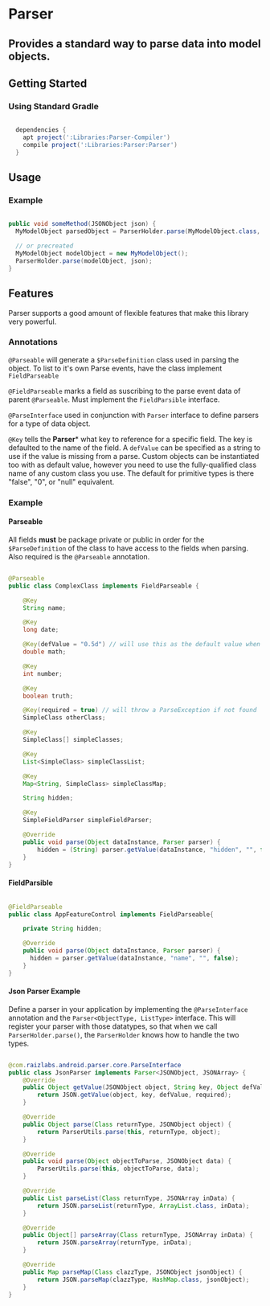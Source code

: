 # Parser

## Provides a standard way to parse data into model objects.

## Getting Started


### Using Standard Gradle

```groovy

  dependencies {
    apt project(':Libraries:Parser-Compiler')
    compile project(':Libraries:Parser:Parser')
  }

```

## Usage


### Example

```java

public void someMethod(JSONObject json) {
  MyModelObject parsedObject = ParserHolder.parse(MyModelObject.class, json);

  // or precreated
  MyModelObject modelObject = new MyModelObject();
  ParserHolder.parse(modelObject, json);
}

```

## Features

Parser supports a good amount of flexible features that make this library very powerful.

### Annotations

```@Parseable``` will generate a ```$ParseDefinition``` class used in parsing the object. To list to it's own Parse events,
have the class implement ```FieldParseable```

```@FieldParseable``` marks a field as suscribing to the parse event data of parent ```@Parseable```. Must implement the ```FieldParsible``` interface. 

```@ParseInterface``` used in conjunction with ```Parser``` interface to define parsers for a type of data object.

```@Key``` tells the **Parser*** what key to reference for a specific field. The key is defaulted to the name of the field. A ```defValue``` can be specified as a string to use if the value is missing from a parse. Custom objects can be instantiated too with as default value, however you need to use the fully-qualified class name of any custom class you use. The default for primitive types is there "false", "0", or "null" equivalent.

### Example

#### Parseable

All fields **must** be package private or public in order for the ```$ParseDefinition``` of the class to have access to the fields when parsing. Also required is the ```@Parseable``` annotation.

```java

@Parseable
public class ComplexClass implements FieldParseable {

    @Key
    String name;

    @Key
    long date;

    @Key(defValue = "0.5d") // will use this as the default value when the $ParseDefinition is created
    double math;

    @Key
    int number;

    @Key
    boolean truth;

    @Key(required = true) // will throw a ParseException if not found
    SimpleClass otherClass;

    @Key
    SimpleClass[] simpleClasses;

    @Key
    List<SimpleClass> simpleClassList;

    @Key
    Map<String, SimpleClass> simpleClassMap;

    String hidden;

    @Key
    SimpleFieldParser simpleFieldParser;

    @Override
    public void parse(Object dataInstance, Parser parser) {
        hidden = (String) parser.getValue(dataInstance, "hidden", "", false);
    }
}

```

#### FieldParsible

```java

@FieldParseable
public class AppFeatureControl implements FieldParseable{

    private String hidden;

    @Override
    public void parse(Object dataInstance, Parser parser) {
      hidden = parser.getValue(dataInstance, "name", "", false);      
    }
}

```

#### Json Parser Example

Define a parser in your application by implementing the ```@ParseInterface``` annotation and  the ```Parser<ObjectType, ListType>``` interface. This will register your parser with those datatypes, so that when we call ```ParserHolder.parse()```,
the ```ParserHolder``` knows how to handle the two types.

```java

@com.raizlabs.android.parser.core.ParseInterface
public class JsonParser implements Parser<JSONObject, JSONArray> {
    @Override
    public Object getValue(JSONObject object, String key, Object defValue, boolean required) {
        return JSON.getValue(object, key, defValue, required);
    }

    @Override
    public Object parse(Class returnType, JSONObject object) {
        return ParserUtils.parse(this, returnType, object);
    }

    @Override
    public void parse(Object objectToParse, JSONObject data) {
        ParserUtils.parse(this, objectToParse, data);
    }

    @Override
    public List parseList(Class returnType, JSONArray inData) {
        return JSON.parseList(returnType, ArrayList.class, inData);
    }

    @Override
    public Object[] parseArray(Class returnType, JSONArray inData) {
        return JSON.parseArray(returnType, inData);
    }

    @Override
    public Map parseMap(Class clazzType, JSONObject jsonObject) {
        return JSON.parseMap(clazzType, HashMap.class, jsonObject);
    }
}

```
